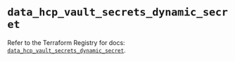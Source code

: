 # `data_hcp_vault_secrets_dynamic_secret`

Refer to the Terraform Registry for docs: [`data_hcp_vault_secrets_dynamic_secret`](https://registry.terraform.io/providers/hashicorp/hcp/0.104.0/docs/data-sources/vault_secrets_dynamic_secret).

